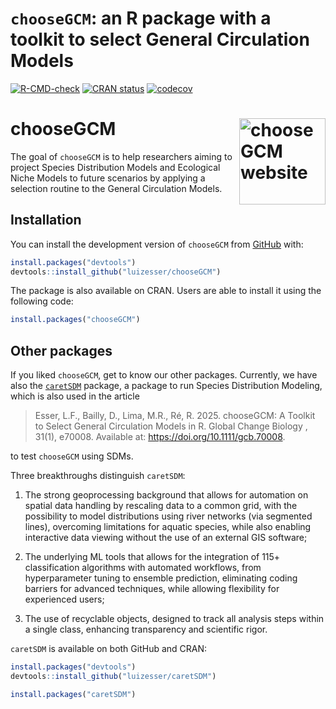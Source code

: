 
<!-- README.md is generated from README.Rmd. Please edit that file -->

# `chooseGCM`: an R package with a toolkit to select General Circulation Models

<!-- badges: start -->

[![R-CMD-check](https://github.com/luizesser/chooseGCM/actions/workflows/R-CMD-check.yaml/badge.svg)](https://github.com/luizesser/chooseGCM/actions/workflows/R-CMD-check.yaml)
[![CRAN
status](https://www.r-pkg.org/badges/version/chooseGCM)](https://CRAN.R-project.org/package=chooseGCM)
[![codecov](https://app.codecov.io/gh/luizesser/chooseGCM/graph/badge.svg?token=61X1LOBFPH)](https://app.codecov.io/gh/luizesser/chooseGCM)

<!-- badges: end -->

# chooseGCM <a href="https://luizesser.github.io/chooseGCM/"><img src="man/figures/logo.png" alt="chooseGCM website" align="right" height="138"/></a>

The goal of `chooseGCM` is to help researchers aiming to project Species
Distribution Models and Ecological Niche Models to future scenarios by
applying a selection routine to the General Circulation Models.

## Installation

You can install the development version of `chooseGCM` from
[GitHub](https://github.com/luizesser/chooseGCM) with:

``` r
install.packages("devtools")
devtools::install_github("luizesser/chooseGCM")
```

The package is also available on CRAN. Users are able to install it
using the following code:

``` r
install.packages("chooseGCM")
```

## Other packages

If you liked `chooseGCM`, get to know our other packages. Currently, we
have also the [`caretSDM`](https://github.com/luizesser/caretSDM)
package, a package to run Species Distribution Modeling, which is also
used in the article

> Esser, L.F., Bailly, D., Lima, M.R., Ré, R. 2025. chooseGCM: A Toolkit
> to Select General Circulation Models in R. Global Change Biology ,
> 31(1), e70008. Available at: <https://doi.org/10.1111/gcb.70008>.

to test `chooseGCM` using SDMs.

Three breakthroughs distinguish `caretSDM`:

1.  The strong geoprocessing background that allows for automation on
    spatial data handling by rescaling data to a common grid, with the
    possibility to model distributions using river networks (via
    segmented lines), overcoming limitations for aquatic species, while
    also enabling interactive data viewing without the use of an
    external GIS software;

2.  The underlying ML tools that allows for the integration of 115+
    classification algorithms with automated workflows, from
    hyperparameter tuning to ensemble prediction, eliminating coding
    barriers for advanced techniques, while allowing flexibility for
    experienced users;

3.  The use of recyclable objects, designed to track all analysis steps
    within a single class, enhancing transparency and scientific rigor.

`caretSDM` is available on both GitHub and CRAN:

``` r
install.packages("devtools")
devtools::install_github("luizesser/caretSDM")
```

``` r
install.packages("caretSDM")
```
